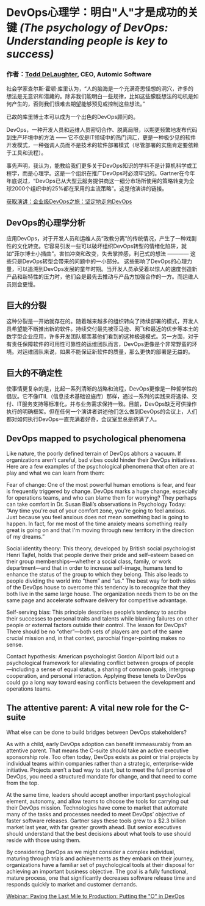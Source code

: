  DevOps心理学：明白"人"才是成功的关键
_(The psychology of DevOps: Understanding people is key to success)_
===

### 作者：[Todd DeLaughter](https://techbeacon.com/contributors/todd-delaughter), CEO, Automic Software

社会学家查尔斯·霍顿·库里认为，“人的脑海是一个充满奇思怪想的洞穴，许多的想法是无意识和潜藏的。除非我们能明白一些规律，比如这些朦胧想法的动机是如何产生的，否则我们很难去期望能够预见或控制这些想法。”

已故的库里博士本可以成为一个出色的DevOps顾问的。

DevOps，一种开发人员和运维人员密切合作、脱离局限，以期更频繁地发布代码到生产环境中的方法 —— 它不仅是IT领域中的热门词汇，更是一种极少见的软件开发模式，一种强调人员而不是技术的软件部署模式（尽管部署的实施肯定要依赖于工具和流程）。

事先声明，我认为，能教给我们更多关于DevOps知识的学科不是计算机科学或工程学，而是心理学。这是一个组织在推广DevOps时必须牢记的。Gartner在今年年底说过，“DevOps已从大型云服务提供商这一细分市场所使用的策略转变为全球2000个组织中的25%都在采用的主流策略”。这是他演讲的链接。

[ 获取演讲：企业级DevOps之旅：坚定地走向DevOps ](https://www.microfocus.com/en-us/assets/application-delivery-management/the-journey-to-becoming-devops-determined?utm_campaign=00134846)

## DevOps的心理学分析
应用DevOps，对于开发人员和运维人员“政教分离”的传统情况，产生了一种戏剧性的文化转变。它容易引发一些可以破坏组织DevOps转型的情绪化陷阱，就如“菲尔博士小插曲”。害怕冲突和改变，失去掌控感，利己式的想法 ———— 这些只是DevOps转型会带来的问题中的一小部分。
这些影响了DevOps的心理力量，可以追溯到DevOps发展的童年时期。当开发人员承受着以惊人的速度创造新产品和新特性的压力时，他们会是最先去推动与产品方加强合作的一方。而运维人员则会更慢。

## 巨大的分裂
这种分裂是一开始就存在的。随着越来越多的组织转向了持续部署的模式，开发人员希望能不断推出新的软件。持续交付最先被亚马逊、网飞和最近的优步等本土的数字型企业应用，许多开发团队都羡慕他们看到的这种极速模式。另一方面，对于有责任保障软件的可用性可靠性的运维团队而言，DevOps更像是个非常野蛮的环境。对运维团队来说，如果不能保证新软件的质量，那么更快的部署是无益的。

## 巨大的不确定性
使事情更复杂的是，比起一系列清晰的战略和流程，DevOps更像是一种哲学性的倡议。它不像ITIL（信息技术基础设施库）那样，通过一系列的实践来将选择、交付、IT服务支持等标准化，并与业务需求保持一致。目前，DevOps缺乏可供操作执行的明确框架。但在任何一个演讲者讲述他们怎么做到DevOps的会议上，人们都对如何执行DevOps一直充满着好奇，会议室里总是挤满了人。

## DevOps mapped to psychological phenomena
Like nature, the poorly defined terrain of DevOps abhors a vacuum. If organizations aren’t careful, bad vibes could hinder their DevOps initiatives. Here are a few examples of the psychological phenomena that often are at play and what we can learn from them:

Fear of change: One of the most powerful human emotions is fear, and fear is frequently triggered by change. DevOps marks a huge change, especially for operations teams, and who can blame them for worrying? They perhaps can take comfort in Dr. Susan Biali’s observations in Psychology Today: “Any time you're out of your comfort zone, you're going to feel anxious. Just because you feel anxious does not mean something bad is going to happen. In fact, for me most of the time anxiety means something really great is going on and that I'm moving through new territory in the direction of my dreams.”

Social identity theory: This theory, developed by British social psychologist Henri Tajfel, holds that people derive their pride and self-esteem based on their group memberships—whether a social class, family, or work department—and that in order to increase self-image, humans tend to enhance the status of the group to which they belong. This also leads to people dividing the world into “them” and “us.” The best way for both sides of the DevOps house to overcome this tendency is to recognize that they both live in the same large house. The organization needs them to be on the same page and accelerate software delivery for competitive advantage.

Self-serving bias: This principle describes people’s tendency to ascribe their successes to personal traits and talents while blaming failures on other people or external factors outside their control. The lesson for DevOps? There should be no “other”—both sets of players are part of the same crucial mission and, in that context, parochial finger-pointing makes no sense.

Contact hypothesis: American psychologist Gordon Allport laid out a psychological framework for alleviating conflict between groups of people—including a sense of equal status, a sharing of common goals, intergroup cooperation, and personal interaction. Applying these tenets to DevOps could go a long way toward easing conflicts between the development and operations teams.

## The attentive parent: A vital new role for the C-suite
What else can be done to build bridges between DevOps stakeholders?

As with a child, early DevOps adoption can benefit immeasurably from an attentive parent. That means the C-suite should take an active executive sponsorship role. Too often today, DevOps exists as point or trial projects by individual teams within companies rather than a strategic, enterprise-wide initiative. Projects aren’t a bad way to start, but to meet the full promise of DevOps, you need a structured mandate for change, and that need to come from the top.

At the same time, leaders should accept another important psychological element, autonomy, and allow teams to choose the tools for carrying out their DevOps mission. Technologies have come to market that automate many of the tasks and processes needed to meet DevOps’ objective of faster software releases. Gartner says these tools grew to a $2.3 billion market last year, with far greater growth ahead. But senior executives should understand that the best decisions about what tools to use should reside with those using them.

By considering DevOps as we might consider a complex individual, maturing through trials and achievements as they embark on their journey, organizations have a familiar set of psychological tools at their disposal for achieving an important business objective. The goal is a fully functional, mature process, one that significantly decreases software release time and responds quickly to market and customer demands.

[ Webinar: Paving the Last Mile to Production: Putting the "O" in DevOps ](https://www.brighttalk.com/webcast/8743/353110?utm_source=TechBeaconl&utm_medium=web&utm_content=micro%20focus&utm_campaign=webcasts-search-results-feed)
